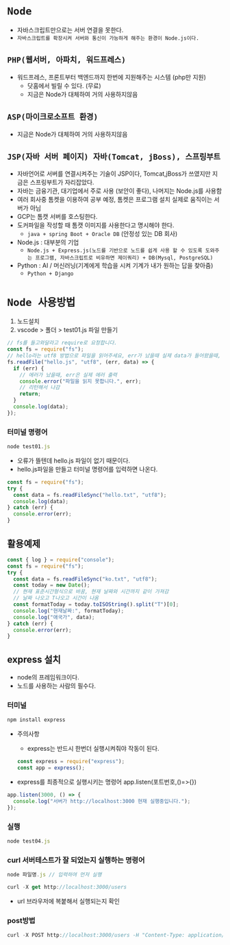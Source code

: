 # `Node`

- 자바스크립트만으로는 서버 연결을 못한다.
- `자바스크립트를 확장시켜 서버와 통신이 가능하게 해주는 환경이 Node.js이다.`

## `PHP(웹서버, 아파치, 워드프레스)`

- 워드프레스, 프론트부터 백엔드까지 한번에 지원해주는 시스템 (php만 지원)
  - 닷홈에서 빌릴 수 있다. (무료)
  - 지금은 Node가 대체하여 거의 사용하지않음

## `ASP(마이크로소프트 환경)`

- 지금은 Node가 대체하여 거의 사용하지않음

## `JSP(자바 서버 페이지) 자바(Tomcat, jBoss), 스프링부트`

- 자바언어로 서버를 연결시켜주는 기술이 JSP이다, Tomcat,jBoss가 쓰였지만 지금은 스프링부트가 자리잡았다.
- 자바는 금융기관, 대기업에서 주로 사용 (보안이 좋다), 나머지는 Node.js를 사용함
- 여러 회사중 톰켓을 이용하여 공부 예정, 톰켓은 프로그램 설치 실제로 움직이는 서버가 아님
- GCP는 톰캣 서버를 호스팅한다.
- 도커파일을 작성할 때 톰캣 이미지를 사용한다고 명시해야 한다.
  - `java + spring Boot + Oracle DB` (안정성 있는 DB 회사)
- Node.js : 대부분의 기업
  - `Node.js + Express.js(노드를 기반으로 노드를 쉽게 사용 할 수 있도록 도와주는 프로그램, 자바스크립트로 비유하면 제이쿼리) + DB(Mysql, PostgreSQL)`
- Python : AI / 머신러닝(기계에게 학습을 시켜 기계가 내가 원하는 답을 찾아줌)
  - `Python + Django`

# `Node 사용방법`

1. 노드설치
2. vscode > 폴더 > test01.js 파일 만들기

```js
// fs를 들고와달라고 require로 요청합니다.
const fs = require("fs");
// hello라는 utf8 방법으로 파일을 읽어주세요, err가 났을때 실제 data가 들어왔을때,  들고와주세요
fs.readFile("hello.js", "utf8", (err, data) => {
  if (err) {
    // 에러가 났을때, err은 실제 에러 출력
    console.error("파일을 읽지 못합니다.", err);
    // 리턴해서 나감
    return;
  }
  console.log(data);
});
```

### 터미널 명령어

```js
node test01.js
```

- 오류가 뜰텐데 hello.js 파일이 없기 때문이다.
- hello.js파일을 만들고 터미널 명령어를 입력하면 나온다.

```js
const fs = require("fs");
try {
  const data = fs.readFileSync("hello.txt", "utf8");
  console.log(data);
} catch (err) {
  console.error(err);
}
```

## 활용예제

```js
const { log } = require("console");
const fs = require("fs");
try {
  const data = fs.readFileSync("ko.txt", "utf8");
  const today = new Date();
  // 현재 표준시간형식으로 바꿈, 현재 날짜와 시간까지 같이 가져감
  // 날짜 나오고 T나오고 시간이 나옴
  const formatToday = today.toISOString().split("T")[0];
  console.log("현재날짜:", formatToday);
  console.log("애국가", data);
} catch (err) {
  console.error(err);
}
```

## express 설치

- node의 프레임워크이다.
- 노드를 사용하는 사람의 필수다.

### 터미널

```js
npm install express
```

- 주의사항

  - express는 반드시 한번더 실행시켜줘야 작동이 된다.

  ```js
  const express = require("express");
  const app = express();
  ```

- express를 최종적으로 실행시키는 명령어 app.listen(포트번호,()=>{})

```js
app.listen(3000, () => {
  console.log("서버가 http://localhost:3000 현재 실행중입니다.");
});
```

### 실행

```js
node test04.js
```

### curl 서버테스트가 잘 되었는지 실행하는 명령어

```js
node 파일명.js // 입력하여 먼저 실행
```

```js
curl -X get http://localhost:3000/users
```

- url 브라우저에 복붙해서 실행되는지 확인

### post방법

```js
curl -X POST http://localhost:3000/users -H "Content-Type: application/json" -d '{"name":"kim","age":25}'
```
